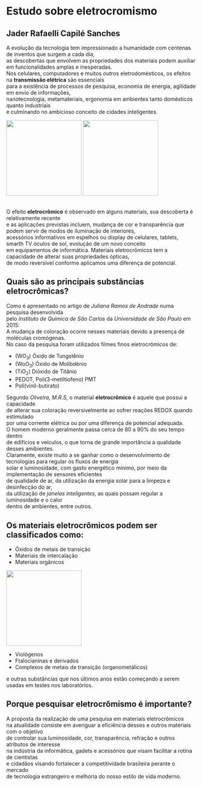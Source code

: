 # Estudo sobre eletrocromismo
## Jader Rafaelli Capilé Sanches

 A evolução da tecnologia tem impressionado a humanidade com centenas de inventos que surgem a cada dia,</br>
 as descobertas que envolvem as propriedades dos materiais podem auxiliar em funcionalidades amplas e inesperadas.</br>
 Nos celulares, computadores e muitos outros eletrodomésticos, os efeitos na **transmissão elétrica** são essenciais </br>
 para a existência de processos de pesquisa, economia de energia, agilidade em envio de informações, </br>
 nanotecnologia, metamateriais, ergonomia em ambientes tanto domésticos quanto industriais </br>
 e culminando no ambicioso conceito de cidades inteligentes. 
</br>
<div>
<img src="https://upload.wikimedia.org/wikipedia/commons/5/59/Electrochromic_devices_in_bleach_state%2C_The_MSU_Baroda%2C_India.jpg"  width="200" height="200">
    
<img src="https://upload.wikimedia.org/wikipedia/commons/6/66/Electrochromic_devices_in_color_state%2C_The_MSU_Baroda%2C_India.jpg"   left="300" width="200" height="200" >
</div>
    
</br>

 O efeito **eletrocrômico** é observado em alguns materiais, sua descoberta é relativamente recente </br>
 e as aplicações previstas incluem, mudança de cor e transparência que podem servir de modos de iluminação de interiores, </br>
 acessórios informativos em espelhos ou display de celulares, tablets, smarth TV óculos de sol, evolução de um novo conceito </br>
 em equipamentos de informática. Materiais eletrocrômicos tem a capacidade de alterar suas propriedades ópticas, </br> 
 de modo reversível  conforme aplicamos uma diferença de potencial. 

## Quais são as principais substâncias eletrocrômicas?
 Como é apresentado no artigo de *Juliana Ramos de Andrade* numa pesquisa desenvolvida</br>
 pelo *Instituto de Química de São Carlos* da *Universidade de São Paulo* em 2015:</br>
 A mudança de coloração ocorre nesses materiais devido a presença de moléculas cromógenas. </br>
 No caso da pesquisa foram utilizados filmes finos eletrocrômicos de:
 * (WO<sub>3</sub>) Óxido de Tungstênio
 * (WoO<sub>3</sub>) Óxido de Molibdênio 
 * (TiO<sub>2</sub>) Dióxido de Titânio 
 * PEDOT, Poli(3-metiltiofeno) PMT 
 * Poli(vinil-butirato)  
 
 Segundo *Oliveira, M.R.S,* o material **eletrocrômico** é aquele que possui a capacidade </br>
 de alterar sua coloração reversivelmente ao sofrer reações REDOX quando estimulado  </br>
 por uma corrente elétrica ou por uma diferença de potencial adequada. </br> 
 O homem moderno geralmente passa cerca de 80 a 90% do seu tempo dentro </br>
 de edifícios e veículos, o que torna de grande importância a qualidade desses amibientes. </br>
 Claramente, existe muito a se ganhar como o desenvolvimento de tecnologias para regular os fluxos de energia </br>
 solar e luminosidade, com gasto energético mínimo, por meio da implementação de sensores eficientes </br>
 de qualidade de ar, da utilização da energia solar para a limpeza e desinfecção do ar, </br>
 da utilização de *janelas inteligentes,* as quais possam regular a luminosidade e o calor </br>
 dentro de ambientes, entre outros. </br>
 
 ## Os **materiais eletrocrômicos** podem ser classificados como:
 
 * Óxidos de metais de transição
 * Materiais de intercalação
 * Materiais orgânicos </br>

 <img src="https://pt.wikipedia.org/wiki/Viol%C3%B3geno#/media/Ficheiro:Paraquat.svg"   left="300" width="200" height="200" >

 * Viológenos
 * Ftalocianinas e derivados
 * Complexos de metais de transição (organometálicos)

 e outras substâncias que nos últimos anos estão começando a serem usadas em testes nos laboratórios.
 
## Porque pesquisar eletrocrômismo é importante?
 A proposta da realização de uma pesquisa em materiais eletrocrômicos </br>
 na atualidade consiste em averiguar a eficiência desses e outros materiais com o objetivo </br>
 de controlar sua luminosidade, cor, transparência, refração e outros atributos de interesse</br> 
 na indústria da informática, gadets e acessórios que visam facilitar a rotina de cientistas</br> 
 e cidadãos visando fortalecer a competitividade brasileira perante o mercado </br>
 de tecnologia estrangeiro e melhoria do nosso estilo de vida moderno. 

